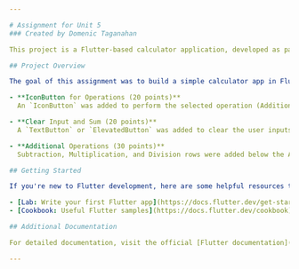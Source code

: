 ```yaml
---

# Assignment for Unit 5  
### Created by Domenic Taganahan

This project is a Flutter-based calculator application, developed as part of the Unit 5 assignment.

## Project Overview

The goal of this assignment was to build a simple calculator app in Flutter. The following features were implemented:

- **IconButton for Operations (20 points)**  
  An `IconButton` was added to perform the selected operation (Addition) on the two input values and update the sum in the UI.

- **Clear Input and Sum (20 points)**  
  A `TextButton` or `ElevatedButton` was added to clear the user inputs and reset the sum. This feature uses either a `TextEditingController` or `setState` to handle the clearing logic.

- **Additional Operations (30 points)**  
  Subtraction, Multiplication, and Division rows were added below the Addition row, with a similar layout. Each row has a dedicated button for performing its corresponding operation.

## Getting Started

If you're new to Flutter development, here are some helpful resources to guide you:

- [Lab: Write your first Flutter app](https://docs.flutter.dev/get-started/codelab)
- [Cookbook: Useful Flutter samples](https://docs.flutter.dev/cookbook)

## Additional Documentation

For detailed documentation, visit the official [Flutter documentation](https://docs.flutter.dev/), where you'll find tutorials, examples, and the full API reference.

---
```

